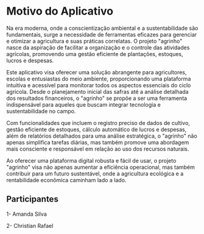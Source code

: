 # Motivo do Aplicativo
Na era moderna, onde a conscientização ambiental e a sustentabilidade são fundamentais, surge a necessidade de ferramentas eficazes para gerenciar e otimizar a agricultura e suas práticas correlatas. O projeto "agrinho" nasce da aspiração de facilitar a organização e o controle das atividades agrícolas, promovendo uma gestão eficiente de plantações, estoques, lucros e despesas.

Este aplicativo visa oferecer uma solução abrangente para agricultores, escolas e entusiastas do meio ambiente, proporcionando uma plataforma intuitiva e acessível para monitorar todos os aspectos essenciais do ciclo agrícola. Desde o planejamento inicial das safras até a análise detalhada dos resultados financeiros, o "agrinho" se propõe a ser uma ferramenta indispensável para aqueles que buscam integrar tecnologia e sustentabilidade no campo.

Com funcionalidades que incluem o registro preciso de dados de cultivo, gestão eficiente de estoques, cálculo automático de lucros e despesas, além de relatórios detalhados para uma análise estratégica, o "agrinho" não apenas simplifica tarefas diárias, mas também promove uma abordagem mais consciente e responsável em relação ao uso dos recursos naturais.

Ao oferecer uma plataforma digital robusta e fácil de usar, o projeto "agrinho" visa não apenas aumentar a eficiência operacional, mas também contribuir para um futuro sustentável, onde a agricultura ecológica e a rentabilidade econômica caminham lado a lado.

## Participantes
1- Amanda Silva 

2- Christian Rafael

